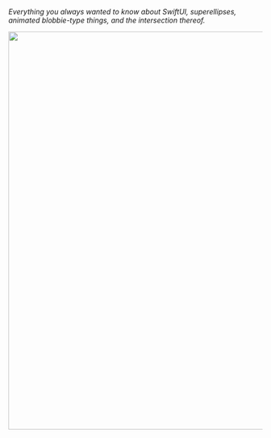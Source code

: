 *Everything you always wanted to know about SwiftUI, superellipses, animated blobbie-type things, and the intersection thereof.*

<img align="left" src="FolderBased_DeltaWing_gifs/GIFSKI_TEST.gif" width="788"/>

<br/>
<br/>

<!--
![kkkkk](FolderBased_DeltaWing_gifs/GIFSKI_TEST.gif)
<img align="right" src="https://github.com/howardck/BezierBlobs/blob/main/FolderBased_DeltaWing_gifs/GIFSKI_TEST.gif" width="400">
->

<!--
This project is an exploration of how to animate a family of superellipse-based curves in SwiftUI. Actually it's a bit more general than that: the project shows how to animate between any superellipse-based curve, defined for our purposes as a `[CGPoint, CGVector]` array, where the `CGPoints` are the calculated vertices of the superellipse and the `CGVectors` are their corresponding normals, or orthogonals, and any secondary curve you can derive algorithmically from the first, eg using a simple mapping or transformation. 

`BezierBlobs` runs on both iPhone and the iPad. The user experience at present is better on iPad, due to some unresolved issues that occur when changing orientation between landscape and portrait on the phone. To be fixed (hopefully) ...

Enjoy!
->
